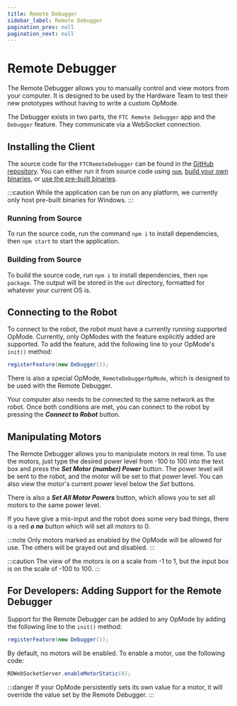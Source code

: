 ```yaml
---
title: Remote Debugger
sidebar_label: Remote Debugger
pagination_prev: null
pagination_next: null
---
```


# Remote Debugger
The Remote Debugger allows you to manually control and view motors from your computer. It is designed to be used by the
Hardware Team to test their new prototypes without having to write a custom OpMode.

The Debugger exists in two parts, the `FTC Remote Debugger` app and the `Debugger` feature. They communicate via a WebSocket
connection.

## Installing the Client
The source code for the `FTCRemoteDebugger` can be found in the [GitHub repository](https://github.com/XaverianTeamRobotics/FtcRemoteDebugger).
You can either run it from source code using [`npm`](#running-from-source), [build your own binaries](#building-from-source), or 
[use the pre-built binaries](https://github.com/XaverianTeamRobotics/FtcRemoteDebugger/releases/latest).

:::caution
While the application can be run on any platform, we currently only host pre-built binaries for Windows.
:::

### Running from Source
To run the source code, run the command `npm i` to install dependencies, then `npm start` to start the application.

### Building from Source
To build the source code, run `npm i` to install dependencies, then `npm package`. The output will be stored in the `out`
directory, formatted for whatever your current OS is.

## Connecting to the Robot
To connect to the robot, the robot must have a currently running supported OpMode. Currently, only OpModes with the feature
explicitly added are supported. To add the feature, add the following line to your OpMode's `init()` method:
```java
registerFeature(new Debugger());
```
There is also a special OpMode, `RemoteDebuggerOpMode`, which is designed to be used with the Remote Debugger.

Your computer also needs to be connected to the same network as the robot.
Once both conditions are met, you can connect to the robot by pressing the **_Connect to Robot_** button.

## Manipulating Motors
The Remote Debugger allows you to manipulate motors in real time. To use the motors, just type the desired power level from
-100 to 100 into the text box and press the **_Set Motor (number) Power_** button. The power level will be sent to the robot, and the motor
will be set to that power level. You can also view the motor's current power level below the _Set_ buttons.

There is also a **_Set All Motor Powers_** button, which allows you to set all motors to the same power level.

If you have give a mis-input and the robot does some very bad things, there is a red **_o no_** button which will set all motors to 0.

:::note
Only motors marked as enabled by the OpMode will be allowed for use. The others will be grayed out and disabled. 
:::

:::caution
The view of the motors is on a scale from -1 to 1, but the input box is on the scale of -100 to 100.
:::

## For Developers: Adding Support for the Remote Debugger
Support for the Remote Debugger can be added to any OpMode by adding the following line to the `init()` method:
```java
registerFeature(new Debugger());
```
By default, no motors will be enabled. To enable a motor, use the following code:
```java
RDWebSocketServer.enableMotorStatic(0);
```
:::danger
If your OpMode persistently sets its own value for a motor, it will override the value set by the Remote Debugger.
:::
